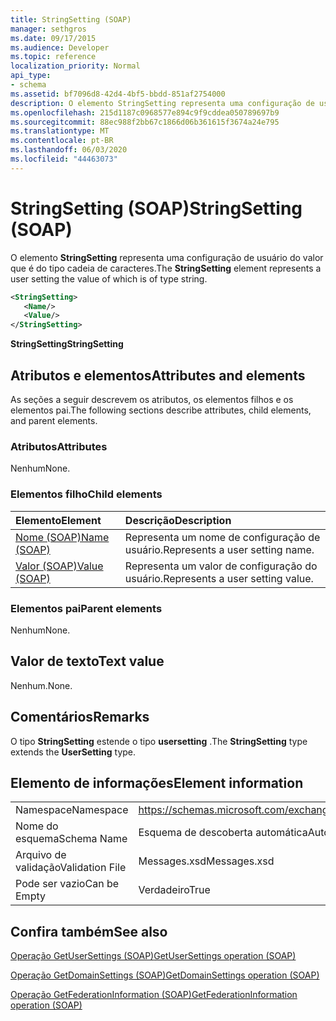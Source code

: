 ```yaml
---
title: StringSetting (SOAP)
manager: sethgros
ms.date: 09/17/2015
ms.audience: Developer
ms.topic: reference
localization_priority: Normal
api_type:
- schema
ms.assetid: bf7096d8-42d4-4bf5-bbdd-851af2754000
description: O elemento StringSetting representa uma configuração de usuário do valor que é do tipo cadeia de caracteres.
ms.openlocfilehash: 215d1187c0968577e894c9f9cddea050789697b9
ms.sourcegitcommit: 88ec988f2bb67c1866d06b361615f3674a24e795
ms.translationtype: MT
ms.contentlocale: pt-BR
ms.lasthandoff: 06/03/2020
ms.locfileid: "44463073"
---
```

# <a name="stringsetting-soap"></a><span data-ttu-id="61273-103">StringSetting (SOAP)</span><span class="sxs-lookup"><span data-stu-id="61273-103">StringSetting (SOAP)</span></span>

<span data-ttu-id="61273-104">O elemento **StringSetting** representa uma configuração de usuário do valor que é do tipo cadeia de caracteres.</span><span class="sxs-lookup"><span data-stu-id="61273-104">The **StringSetting** element represents a user setting the value of which is of type string.</span></span> 
  
```XML
<StringSetting>
   <Name/>
   <Value/>
</StringSetting>
```

 <span data-ttu-id="61273-105">**StringSetting**</span><span class="sxs-lookup"><span data-stu-id="61273-105">**StringSetting**</span></span>
## <a name="attributes-and-elements"></a><span data-ttu-id="61273-106">Atributos e elementos</span><span class="sxs-lookup"><span data-stu-id="61273-106">Attributes and elements</span></span>

<span data-ttu-id="61273-107">As seções a seguir descrevem os atributos, os elementos filhos e os elementos pai.</span><span class="sxs-lookup"><span data-stu-id="61273-107">The following sections describe attributes, child elements, and parent elements.</span></span>
  
### <a name="attributes"></a><span data-ttu-id="61273-108">Atributos</span><span class="sxs-lookup"><span data-stu-id="61273-108">Attributes</span></span>

<span data-ttu-id="61273-109">Nenhum</span><span class="sxs-lookup"><span data-stu-id="61273-109">None.</span></span>
  
### <a name="child-elements"></a><span data-ttu-id="61273-110">Elementos filho</span><span class="sxs-lookup"><span data-stu-id="61273-110">Child elements</span></span>

|<span data-ttu-id="61273-111">**Elemento**</span><span class="sxs-lookup"><span data-stu-id="61273-111">**Element**</span></span>|<span data-ttu-id="61273-112">**Descrição**</span><span class="sxs-lookup"><span data-stu-id="61273-112">**Description**</span></span>|
|:-----|:-----|
|[<span data-ttu-id="61273-113">Nome (SOAP)</span><span class="sxs-lookup"><span data-stu-id="61273-113">Name (SOAP)</span></span>](name-soap.md) <br/> |<span data-ttu-id="61273-114">Representa um nome de configuração de usuário.</span><span class="sxs-lookup"><span data-stu-id="61273-114">Represents a user setting name.</span></span>  <br/> |
|[<span data-ttu-id="61273-115">Valor (SOAP)</span><span class="sxs-lookup"><span data-stu-id="61273-115">Value (SOAP)</span></span>](value-soap.md) <br/> |<span data-ttu-id="61273-116">Representa um valor de configuração do usuário.</span><span class="sxs-lookup"><span data-stu-id="61273-116">Represents a user setting value.</span></span>  <br/> |
   
### <a name="parent-elements"></a><span data-ttu-id="61273-117">Elementos pai</span><span class="sxs-lookup"><span data-stu-id="61273-117">Parent elements</span></span>

<span data-ttu-id="61273-118">Nenhum</span><span class="sxs-lookup"><span data-stu-id="61273-118">None.</span></span>
  
## <a name="text-value"></a><span data-ttu-id="61273-119">Valor de texto</span><span class="sxs-lookup"><span data-stu-id="61273-119">Text value</span></span>

<span data-ttu-id="61273-120">Nenhum.</span><span class="sxs-lookup"><span data-stu-id="61273-120">None.</span></span>
  
## <a name="remarks"></a><span data-ttu-id="61273-121">Comentários</span><span class="sxs-lookup"><span data-stu-id="61273-121">Remarks</span></span>

<span data-ttu-id="61273-122">O tipo **StringSetting** estende o tipo **usersetting** .</span><span class="sxs-lookup"><span data-stu-id="61273-122">The **StringSetting** type extends the **UserSetting** type.</span></span> 
  
## <a name="element-information"></a><span data-ttu-id="61273-123">Elemento de informações</span><span class="sxs-lookup"><span data-stu-id="61273-123">Element information</span></span>

|||
|:-----|:-----|
|<span data-ttu-id="61273-124">Namespace</span><span class="sxs-lookup"><span data-stu-id="61273-124">Namespace</span></span>  <br/> |https://schemas.microsoft.com/exchange/2010/Autodiscover  <br/> |
|<span data-ttu-id="61273-125">Nome do esquema</span><span class="sxs-lookup"><span data-stu-id="61273-125">Schema Name</span></span>  <br/> |<span data-ttu-id="61273-126">Esquema de descoberta automática</span><span class="sxs-lookup"><span data-stu-id="61273-126">Autodiscover schema</span></span>  <br/> |
|<span data-ttu-id="61273-127">Arquivo de validação</span><span class="sxs-lookup"><span data-stu-id="61273-127">Validation File</span></span>  <br/> |<span data-ttu-id="61273-128">Messages.xsd</span><span class="sxs-lookup"><span data-stu-id="61273-128">Messages.xsd</span></span>  <br/> |
|<span data-ttu-id="61273-129">Pode ser vazio</span><span class="sxs-lookup"><span data-stu-id="61273-129">Can be Empty</span></span>  <br/> |<span data-ttu-id="61273-130">Verdadeiro</span><span class="sxs-lookup"><span data-stu-id="61273-130">True</span></span>  <br/> |
   
## <a name="see-also"></a><span data-ttu-id="61273-131">Confira também</span><span class="sxs-lookup"><span data-stu-id="61273-131">See also</span></span>



[<span data-ttu-id="61273-132">Operação GetUserSettings (SOAP)</span><span class="sxs-lookup"><span data-stu-id="61273-132">GetUserSettings operation (SOAP)</span></span>](getusersettings-operation-soap.md)
  
[<span data-ttu-id="61273-133">Operação GetDomainSettings (SOAP)</span><span class="sxs-lookup"><span data-stu-id="61273-133">GetDomainSettings operation (SOAP)</span></span>](getdomainsettings-operation-soap.md)
  
[<span data-ttu-id="61273-134">Operação GetFederationInformation (SOAP)</span><span class="sxs-lookup"><span data-stu-id="61273-134">GetFederationInformation operation (SOAP)</span></span>](getfederationinformation-operation-soap.md)

